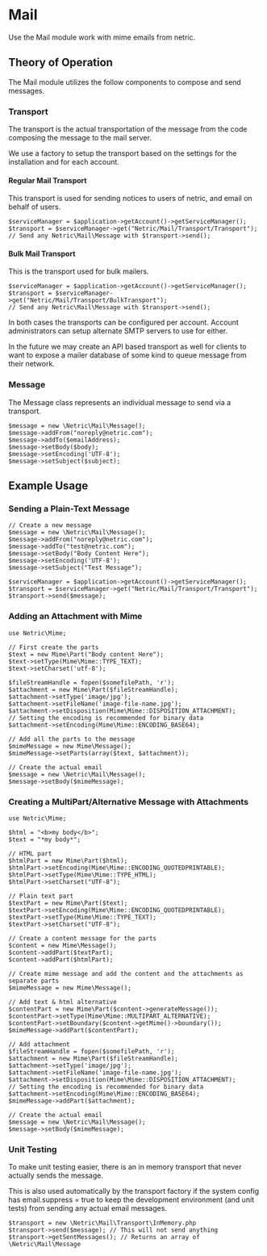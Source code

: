 # Mail

Use the Mail module work with mime emails from netric.

## Theory of Operation

The Mail module utilizes the follow components to compose and send messages.

### Transport
The transport is the actual transportation of the message from the code composing the message to the mail server.

We use a factory to setup the transport based on the settings for the installation and for each account.

#### Regular Mail Transport
This transport is used for sending notices to users of netric, and email on behalf of users.

    $serviceManager = $application->getAccount()->getServiceManager();
    $transport = $serviceManager->get("Netric/Mail/Transport/Transport");
    // Send any Netric\Mail\Message with $transport->send();
    
#### Bulk Mail Transport
This is the transport used for bulk mailers.

    $serviceManager = $application->getAccount()->getServiceManager();
    $transport = $serviceManager->get("Netric/Mail/Transport/BulkTransport");
    // Send any Netric\Mail\Message with $transport->send();
    
In both cases the transports can be configured per account. Account administrators can setup alternate
SMTP servers to use for either.

In the future we may create an API based transport as well for clients to want to expose a mailer database
of some kind to queue message from their network.

### Message
The Message class represents an individual message to send via a transport.

    $message = new \Netric\Mail\Message();
    $message->addFrom("noreply@netric.com");
    $message->addTo($emailAddress);
    $message->setBody($body);
    $message->setEncoding('UTF-8');
    $message->setSubject($subject);

## Example Usage

### Sending a Plain-Text Message

    // Create a new message
    $message = new \Netric\Mail\Message();
    $message->addFrom("noreply@netric.com");
    $message->addTo("test@netric.com");
    $message->setBody("Body Content Here");
    $message->setEncoding('UTF-8');
    $message->setSubject("Test Message");
    
    $serviceManager = $application->getAccount()->getServiceManager();
    $transport = $serviceManager->get("Netric/Mail/Transport/Transport");
    $transport->send($message);
    
### Adding an Attachment with Mime

    use Netric\Mime;

    // First create the parts
    $text = new Mime\Part("Body content Here");
    $text->setType(Mime\Mime::TYPE_TEXT);
    $text->setCharset('utf-8');
    
    $fileStreamHandle = fopen($somefilePath, 'r');
    $attachment = new Mime\Part($fileStreamHandle);
    $attachment->setType('image/jpg');
    $attachment->setFileName('image-file-name.jpg');
    $attachment->setDisposition(Mime\Mime::DISPOSITION_ATTACHMENT);
    // Setting the encoding is recommended for binary data
    $attachment->setEncoding(Mime\Mime::ENCODING_BASE64);
    
    // Add all the parts to the message
    $mimeMessage = new Mime\Message();
    $mimeMessage->setParts(array($text, $attachment));
    
    // Create the actual email
    $message = new \Netric\Mail\Message();
    $message->setBody($mimeMessage);

### Creating a MultiPart/Alternative Message with Attachments

    use Netric\Mime;
    
    $html = "<b>my body</b>";
    $text = "*my body*";

    // HTML part
    $htmlPart = new Mime\Part($html);
    $htmlPart->setEncoding(Mime\Mime::ENCODING_QUOTEDPRINTABLE);
    $htmlPart->setType(Mime\Mime::TYPE_HTML);
    $htmlPart->setCharset("UTF-8");
    
    // Plain text part
    $textPart = new Mime\Part($text);
    $textPart->setEncoding(Mime\Mime::ENCODING_QUOTEDPRINTABLE);
    $textPart->setType(Mime\Mime::TYPE_TEXT);
    $textPart->setCharset("UTF-8");
    
    // Create a content message for the parts
    $content = new Mime\Message();
    $content->addPart($textPart);
    $content->addPart($htmlPart);
    
    // Create mime message and add the content and the attachments as separate parts
    $mimeMessage = new Mime\Message();
    
    // Add text & html alternative
    $contentPart = new Mime\Part($content->generateMessage());        
    $contentPart->setType(Mime\Mime::MULTIPART_ALTERNATIVE);
    $contentPart->setBoundary($content->getMime()->boundary());
    $mimeMessage->addPart($contentPart);

    // Add attachment
    $fileStreamHandle = fopen($somefilePath, 'r');
    $attachment = new Mime\Part($fileStreamHandle);
    $attachment->setType('image/jpg');
    $attachment->setFileName('image-file-name.jpg');
    $attachment->setDisposition(Mime\Mime::DISPOSITION_ATTACHMENT);
    // Setting the encoding is recommended for binary data
    $attachment->setEncoding(Mime\Mime::ENCODING_BASE64);
    $mimeMessage->addPart($attachment);
    
    // Create the actual email
    $message = new \Netric\Mail\Message();
    $message->setBody($mimeMessage);

    
### Unit Testing
To make unit testing easier, there is an in memory transport that never actually sends the message.

This is also used automatically by the transport factory if the system config has email.suppress = true
 to keep the development environment (and unit tests) from sending any actual email messages.

    $transport = new \Netric\Mail\Transport\InMemory.php
    $transport->send($message); // This will not send anything
    $transport->getSentMessages(); // Returns an array of \Netric\Mail\Message
    